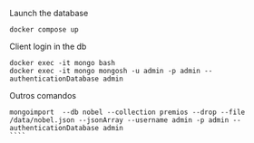 Launch the database
````
docker compose up
````


Client login in the db
````
docker exec -it mongo bash
docker exec -it mongo mongosh -u admin -p admin --authenticationDatabase admin
````



Outros comandos

`````
mongoimport  --db nobel --collection premios --drop --file /data/nobel.json --jsonArray --username admin -p admin --authenticationDatabase admin
````